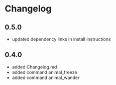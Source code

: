 # Changelog

## 0.5.0

- updated dependency links in install instructions

## 0.4.0

- added Changelog.md
- added command animal_freeze
- added command animal_wander

